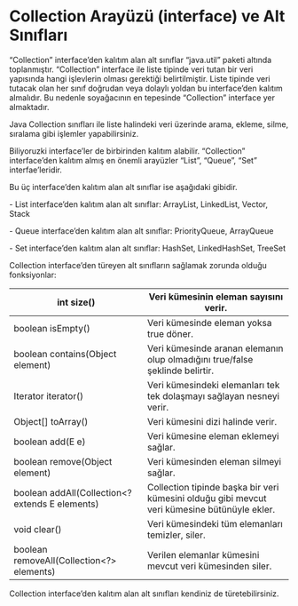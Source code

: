 # Collection Arayüzü (interface) ve Alt Sınıfları

“Collection” interface’den kalıtım alan alt sınıflar “java.util” paketi altında toplanmıştır. “Collection” interface ile liste tipinde veri tutan bir veri yapısında hangi işlevlerin olması gerektiği belirtilmiştir. Liste tipinde veri tutacak olan her sınıf doğrudan veya dolaylı yoldan bu interface’den kalıtım almalıdır. Bu nedenle soyağacının en tepesinde “Collection” interface yer almaktadır.

Java Collection sınıfları ile liste halindeki veri üzerinde arama, ekleme, silme, sıralama gibi işlemler yapabilirsiniz.

Biliyoruzki interface’ler de birbirinden kalıtım alabilir. “Collection” interface’den kalıtım almış en önemli arayüzler “List”, “Queue”, “Set” interfae’leridir.

Bu üç interface’den kalıtım alan alt sınıflar ise aşağıdaki gibidir.

\-    List interface’den kalıtım alan alt sınıflar: ArrayList, LinkedList, Vector, Stack

\-    Queue interface’den kalıtım alan alt sınıflar: PriorityQueue, ArrayQueue

\-    Set interface’den kalıtım alan alt sınıflar: HashSet, LinkedHashSet, TreeSet


Collection interface’den türeyen alt sınıfların sağlamak zorunda olduğu fonksiyonlar:

| int size()                                       | Veri kümesinin  eleman sayısını verir.                       |
| ------------------------------------------------ | ------------------------------------------------------------ |
| boolean  isEmpty()                               | Veri kümesinde  eleman yoksa true döner.                     |
| boolean  contains(Object element)                | Veri kümesinde  aranan elemanın olup olmadığını true/false şeklinde belirtir. |
| Iterator<E>  iterator()                          | Veri  kümesindeki elemanları tek tek dolaşmayı sağlayan nesneyi verir. |
| Object[]  toArray()                              | Veri kümesini dizi  halinde verir.                           |
| boolean add(E  e)                                | Veri kümesine  eleman eklemeyi sağlar.                       |
| boolean remove(Object  element)                  | Veri kümesinden  eleman silmeyi sağlar.                      |
| boolean  addAll(Collection<? extends E elements) | Collection  tipinde başka bir veri kümesini olduğu gibi mevcut veri kümesine bütünüyle  ekler. |
| void clear()                                     | Veri  kümesindeki tüm elemanları temizler, siler.            |
| boolean  removeAll(Collection<?> elements)       | Verilen  elemanlar kümesini mevcut veri kümesinden siler.    |

Collection interface’den kalıtım alan alt sınıfları kendiniz de türetebilirsiniz.
